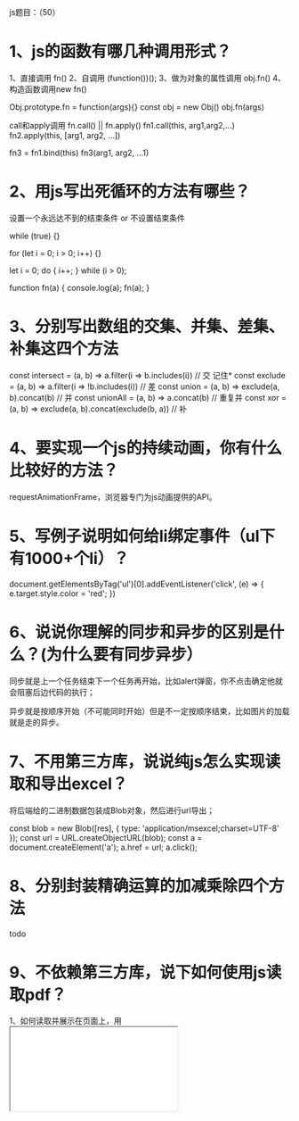 js题目：（50）

# 1、js的函数有哪几种调用形式？

1、直接调用 fn()
2、自调用 (function())();
3、做为对象的属性调用 obj.fn()
4、构造函数调用new fn()

Obj.prototype.fn = function(args){}
const obj = new Obj()
obj.fn(args)

call和apply调用 fn.call() || fn.apply()
fn1.call(this, arg1,arg2,...)
fn2.apply(this, [arg1, arg2, ...])

fn3 = fn1.bind(this)
fn3(arg1, arg2, ...1)

# 2、用js写出死循环的方法有哪些？

设置一个永远达不到的结束条件 or 不设置结束条件

while (true) {}

for (let i = 0; i > 0; i++) {}

let i = 0;
do {
  i++;
} while (i > 0);

function fn(a) {
  console.log(a);
  fn(a);
}

# 3、分别写出数组的交集、并集、差集、补集这四个方法

const intersect = (a, b) => a.filter(i => b.includes(i)) // 交  记住*
const exclude = (a, b) => a.filter(i => !b.includes(i)) // 差
const union = (a, b) => exclude(a, b).concat(b) // 并
const unionAll = (a, b) => a.concat(b) // 重复并
const xor = (a, b) => exclude(a, b).concat(exclude(b, a)) // 补

# 4、要实现一个js的持续动画，你有什么比较好的方法？

requestAnimationFrame，浏览器专门为js动画提供的API。

# 5、写例子说明如何给li绑定事件（ul下有1000+个li）？

document.getElementsByTag('ul')[0].addEventListener('click', (e) => {
    e.target.style.color = 'red';
})


# 6、说说你理解的同步和异步的区别是什么？(为什么要有同步异步）

同步就是上一个任务结束下一个任务再开始，比如alert弹窗，你不点击确定他就会阻塞后边代码的执行；

异步就是按顺序开始（不可能同时开始）但是不一定按顺序结束，比如图片的加载就是走的异步。

# 7、不用第三方库，说说纯js怎么实现读取和导出excel？

将后端给的二进制数据包装成Blob对象，然后进行url导出；

const blob = new Blob([res], { type: 'application/msexcel;charset=UTF-8' });
const url = URL.createObjectURL(blob);
const a = document.createElement('a');
a.href = url;
a.click();

# 8、分别封装精确运算的加减乘除四个方法

todo

# 9、不依赖第三方库，说下如何使用js读取pdf？

1、如何读取并展示在页面上，用 <iframe src="file.pdf"> 就能显示。

2、如何读取并解析 PDF 格式，利用 HTML 技术渲染 PDF 文件内容？

写一个 pdf.js。

脚本思路是使用 1、FileReader API 读取文件二进制内容 2、根据 PDF 文件规范解析内容（PDF 是开源格式） 3、根据 PDF 文件描述的文档内容和布局，用 canvas 或者 DOM 展现出来。 P.S.(内嵌的 font 或图片可以提取二进制然后用 blob URL 搞定)

难点在于 如何用 DOM 实现 PDF 格式描述的布局 (不清楚 PDF 是如何描述布局的)。

# 10、准确说出`'1,2,3,4'.split()`的结果是什么（包括类型和值）？

split()参数如果为空会将整个字符串不进行分割直接作为数组的单个元素返回。

'1,2,3,4'.split() => ['1,2,3,4'] // 整体数组，元素类型为string

# 11、你是如何更好地处理Async/Await的异常的？

我一般直接在await后面的Promise对象上使用catch方法；不过更优雅的方式应该是对promise对象进行一层包装，通过返回值判断是否有异常，如：

// 对Promise对象进行一层包装，将异常值和成功结果一起返回
function wrapper(promise) {
  return promise
    .then(res => [null, res])
    .catch(err => [err, null])
}

function sleep(t) {
  return new Promise((resolve, reject) => {
    if (t < 1000) {
      reject('123')
    } else {
      setTimeout(() => {
        resolve()
      }, t)
    }
  })
}

async function delay() {
  let [err, res] = await wrapper(sleep(100))
  if (err) {
    console.log(`error: ${err}`)
  }
}

delay()

# 12、请说说json和jsonp的区别？


    json: 一种数据结构
    jsonp: 解决跨域的一种方式

    1、前端发get请求：http://xxx/xxx:8080?jsonpCallBack=_callback123 && jsonpId = 123
    2、把jsonpCallBack挂到window上 window._callback123 = () => { todo }
    3、后端构造js文件
    4、前端插入<script src="xxxx/xxx/123.js"></script>


# 13、[算法]写个方法，找出指定字符串中重复最多的字符及其长度

var str = 'sunbaihahahahah'

https://github.com/haizlin/fe-interview/issues/1003


# 14、说说你对作用域链的理解

全局环境下，函数嵌套函数，从最内函数找到全局，这个链式查找就是作用域链（可以用栈来描述）

# 15、[算法]写一个方法判断给定的字符串是否同态(isomorphic)

https://github.com/haizlin/fe-interview/issues/1011

# 16、请描述下js的原型和原型链的理解以及它们之间的关系

注意，原型链和作用域链不是一个东西

原型：每个 对象/数组/函数 都有 __proto__ 属性 称作 隐式原型，

其中函数还有 prototype 属性，称作 显式原型。该属性是一个指针，指向一个对象的 _proto_ ，这个对象我们称之为原型对象。

同时，__proto__ 和 prototype 都是一个对象，既然是对象，就表示他们也有一个 __proto__

构造函数的 __proto__

实例对象的隐式原型（__proto__）是一个对象，里面包含两个属性值：constructor 和 __proto__

1. p.__proto__.constructor 返回的结果为构造函数Person

2. p.__proto__.__proto__ .constructor 返回的结果为Object()函数

所以：1. p.__proto__.__proto__ = Object.prototype

https://baijiahao.baidu.com/s?id=1685587405779644513&wfr=spider&for=pc

实例对象的__proto__指向构造函数的prototype，从而实现继承。


# 17、请描述下什么是原型模式？它主要运用在哪些场景？

原型模式是一种设计模式，就是创建一个共享的原型实例，通过拷贝这些原型创建新的对象，也就是创建一个对象作为另一个对象的Prototype属性。

1.在需要一个类的大量对象的时候，使用原型模式是最佳选择，因为原型模式是在内存中对这个对象进行拷贝，要比直接new这个对象性能要好很多，在这种情况下，需要的对象越多，原型模式体现出的优点越明显。

2.如果一个对象的初始化需要很多其他对象的数据准备或其他资源的繁琐计算，那么可以使用原型模式。

3.当需要一个对象的大量公共信息，少量字段进行个性化设置的时候，也可以使用原型模式拷贝出现有对象的副本进行加工处理。

# 18、请详细描述AJAX的工作原理

客户端 和 服务端 进行 异步通信 的技术

基本原理是，通过XMLHttpRequest向服务器发送异步请求，获得服务器返回的数据，利用js更新页面。

 其核心功能在于XMLHttpRequest对象。

    创建XMLHttpRequest对象
    打开链接 （指定请求类型，需要请求数据在服务器的地址，是否异步i请求）// XMLHttpRequest 对象的 open() 
    向服务器发送请求（get类型直接发送请求，post类型需要设置请求头）// XMLHttpRequest 对象的 send() 
    接收服务器的响应数据（需根据XMLHttpRequest的readyState属性判定调用哪个回调函数）
    更新页面


# 19、请用js编写一个红绿灯程序

# 20、函数声明与函数表达式有什么区别？

提升优先级不同,函数表达式必须赋值完了才能被调用

var getName = function(){
  console.log(4)
}

function getName() {
  console.log(5)
}

getName()

# 21、【深度】用js写一个事件侦听器的方法

发布订阅者模式

# 22、【算法】写一个把数字转成中文的方法，例如：101转成一百零一


# 23、【深度】分别写出防抖和节流的两个函数，并描述它们分别有什么运用场景？

防抖节流

# 24、如何使用js来截图？怎样截可见区域和整个页面？

可以基于 html2canvas 和 canvas2image 两个第三方类实现截图。

如果打算截取整个页面 可以直接设定

html2canvas(document.body).then(function (canvas) {
        document.body.appendChild(canvas);
      });

如果打算截取可见区域 额外设置一下宽高即可

width: document.documentElement.clientWidth,
height: document.documentElement.clientHeight,
y: document.documentElement.scrollTop


# 25、document.write和innerHTML有什么区别？


document.write() 将需要展示的内容添加到 HTML 文档流中。对于一个已经加载完成的页面，document.write() 会重新绘制整个页面。自然其性能就不是很好。

innerHTML 是替换某个元素中的内容，简单地认为是 <div></div> 标签中间的内容。也即只会影响到所指定的元素。

# 26、使用正则去掉html中标签与标签之间的空格

htmlStr.replace(/>\s+</g, '><')

+ 表示匹配 1 到无穷

# 27、写一个方法把多维数组降维

const arr = [1, 2, [3, 4, [5, 6]]]
arr.flat(Infinity)


let arr = [1, 2, {}, 3, [4, {}, 5], [6, 7, [8, null, 9]]];
//递归
function flat (arr) {
  let ret = []
  for (let i = 0; i < arr.length; i++) {
    if (arr[i] instanceof (Array)) {
      ret = ret.concat(flat(arr[i]))
    }
    else {
      ret.push(arr[i])
    }
  }
  return ret
}
console.log(flat(arr))

# 28、如何终止WebWork？

 work.terminate()

# 29、说说escape、encodeURI、decodeURI、encodeURIComponent和decodeURIComponent的区别？

编码方法,不是加密方法,前端无法对数据进行加密,只能编码
它们是已经被弃用的方法，不建议使用。

1、如果只是编码字符串，不和URL有半毛钱关系，那么用escape，而且这个方法一般不会用到。
2、如果你需要编码整个URL，然后需要使用这个URL，那么用encodeURI。
3、当你需要编码URL中的参数的时候，那么encodeURIComponent是最好方法。


# 30、能否正确获取本地上传的文件路径？如果可以怎么做？如果不可以解释下为什么？

无法获取，客户端js脚本没有文件访问权限,只能由浏览器代为操作,可以通过BOM-api获取由浏览器转义的文件路径

<input type="file" id="file">

file.addEventListener('change', () => {
  var reader = new FileReader();
  reader.readAsDataURL(file.files[0]);
  reader.onload = function (e) {
    console.log(e.target.result);//也许是base64数据  也许是虚拟路径  取决于浏览器的实现
  }
})

# 31、分析('b' + 'a' + +'a' + 'a').toLowerCase()返回的结果

+'a' => NaN
banana

考点：+'a' = Number('a')

# 32、如何实现文件的拖动上传？

利用 HTML5 的 drag & drop API 来实现，必须要设置 dragover 事件，不然不会触发 drop 事件

// dragover 事件
dragUpload.addEventListener('dragover', (e) => {
  e.preventDefault();
  // 必须要有 dragover 同时需要 preventDefault，否则不会触发 drop 事件
});

// drop 事件 获取文件
dragUpload.addEventListener('drop', (e) => {
  e.preventDefault();
  // 获取到拖拽进来的文件
  const {dataTransfer:{files = {}} = {}} = e || {};
  // console.log(e.dataTransfer.files);
  console.log('dropped: ', files);
  // 获取到文件后就可以做上传的操作了
});

# 33、你有用过webRTC吗？它有什么运用场景？

WebRTC代表“Web实时通信”。这基本上允许在浏览器中进行语音、视频聊天和P2P共享（实时通信）

用WebRTC来做视频直播

这个场景的原理是什么呢？

一个实现了WebRTC相关协议的客户端。比如Chrome浏览器
架设一个类似MCU系统的服务器
第一步，直播的客户端，比如Chrome浏览器，通过WebRTC相关的媒体API获取图像及声音信源，再用WebRTC中的通信API将图像和声音数据发送到MCU服务器。
第二步，MCU服务器根据需求对图像和声音数据进行必要的处理，比如压缩、混音等。
第三步，需要看直播的用户，通过他们的Chrome浏览器，链接上MCU服务器，并收取服务器转发来的图像和声音流。

# 34、保护js代码的方式有哪些？分别说说他们的原理是什么？

压缩：
通过替换变量名等对代码进行压缩，但是不会改变代码结构。主要目的是压缩体积。


混淆：
降低代码的可读性，可以通过增加无用代码，删除注释缩进，对代码进行转义。

加密：
使用加密插件对代码进行可逆的加密操作，后续可通过使用密钥对密文进行解密。

# 35、JavaScript有几种类型值？能否画出它们的内存图？

你根本不需要去探究 JS 中的变量是保存在堆里还是栈里，非要说那就是全部都是在堆里

# 36、说说你对js包装对象的理解

包装对象是用来处理基础类型数据的对象，使得字符串、布尔值等变量可以直接调用方法，在对字符串、布尔值进行方法调用的时候，js引擎会自动创建一个包装对象，将操作的值作为原始值，这一过程是隐式的。但是数字类型除外，想要调用数字对象的方法必须显示创建一个Number对象，否则报类型错误。 例如 "a".slice(0) 可以，但是 10.toString(2) 不可以，应该写成
new Number(10).toString(2)

# 37、举例说明js关闭当前窗口有哪些方法？

window.close 只能关闭由 window.open 方法打开的页面。最好先执行一下 window.open('', '_self') 后再执行 window.close


# 38、如何实现一个全屏的功能？

// 针对某一元素进行全屏，其他元素都被屏蔽。有点类似聚焦的效果。
document.querySelector(".js-issue-title").requestFullscreen();
// 全屏聚焦document元素
document.documentElement.requestFullscreen();

# 39、JSON.stringify有什么局限性和哪些技巧？

JSON.stringify(undefined) // undefined

JSON.stringify(function sunbai() {})  // undefined

JSON.stringify(Symbol) // undefined

JSON.stringify(NaN) // 'null'

JSON.stringify(Infinity) // 'null'

# 40、原生的字符串操作方法有哪些？请列举并描述其功能

 1、string.split('')字符串转化成数组；
 'sunbai'.split('') => ['s', 'u', 'n', 'b', 'a', 'i']

 2、string.includes(val)包含某个字符串，返回布尔值；

 'sunbai'.includes('s') // true
 'sunbai'.includes('g') // false

 3、string.repeat(num);
 'sunbai'.repeat(2) // 'sunbaisunbai'

 4、String.concat() 连接两个字符串
 'sunbai'.concat('haha') // 'sunbaihaha'


 5、String.substr(startIndex,length) 截取部分字符串，第一个参数是开始index，第二个是截取长度。
 
 6、String.substring(startIndex,endIndex) 截取部分字符串，第一个是开始索引，第二个是结束索引。

 7、String.toUpperCase() String.toLowerCase() 转为大小写
 
 8、String.indexOf(searchString) 找对应的索引

 9、 'sunbai'.slice(3, 5) // ba

 'sunbai'.slice(3, -1) // ba

 10、replace | match

# 41、写一个方法，将字符串中的单词倒转后输出，如：my love -> ym evol

reverse() 是数组使用的方法

# 42、请写出如下代码运行的结果并解释为什么？

```js
 var type = 'images';
    var size = {width: 800, height: 600};
    var format = ['jpg', 'png'];

    function change(type, size, format){
        type = 'video';
        // 同样对 change 内的 size 进行赋值，这里赋的是 size 的引用地址，实际与全局的 size 指向同一个对象
        // 如果这里是size.width = 50,外面的值也就会改
        size = {width: 1024, height: 768};
        // 引用地址赋值，会改原数组
        format.push('map');
    }

    change(type, size, format);

    console.log(type, size, format);
```

我的答案：'video'，{width: 1024, height: 768}，['jpg', 'png'， 'map']

正确答案：'images'， {width: 800, height: 600}，['jpg', 'png']

# 43、请解释下NaN === NaN的结果

false 

任何涉及 NaN 的操作都会返回 NaN；NaN 不等于任何值，包括它自己。 （js高程）

由于NaN 是not a number的缩写

Number('A') //NaN

# 44、[算法]用js实现小写金额转大写的方法

# 45、用js实现页面局部打印和预览原理是什么呢？同时在IE上有什么不同？

todo

# 46、请描述下ajax的请求都有哪些步骤？

1.创建XMLHttpRequest
let xhr=new XMLHttpRequest;
2.连接服务器
xhr.open("get","goods.json",true)
true代表异步，false代表同步。goods.json代表请求的路径
3.向服务器发送请求
xhr.send()
4.接受服务器响应的数据

# 47、说下你对柯里化函数(currying)的理解，它有什么运用场景？

- 1、函数接收多个参数的函数转化为接收单一参数的
- 2、返回一个函数

有什么用？

todo

# 48、【html】说说用原生js实现封装一个选项卡的功能

todo

# 49、写一个洗扑克牌的方法

随机交换
打乱下标

# 50、请描述下函数的执行过程

首先会产生一个函数执行环境，然后js引擎会把这个执行环境放到函数调用栈中。
函数开始执行，根据代码顺序执行，遇到变量赋值时， 给对应的变量赋值。
函数执行完毕后，局部活动对象就会被销毁，内存中仅保存全局作用域。

# 51、自己实现数组的 `map`、`filter`、`find` 方法

- map

Array.prototype.newMap = function(fn, context) {
    let newArr = new Array;
    if(typeof fn !== "function") {
        throw new TypeError(fn + "is not a function");
    }
    var context = arguments[1];
    for (var i = 0; i < this.length; i++) {
        newArr.push(fn.call(context, this[i], i, this))
    }
    return newArr
}

- find

Array.prototype.newFind = function(fn, context) {
    let str;
    if(typeof fn !== "function") {
        throw new TypeError(fn + "is not a function");
    }
    var context = arguments[1];
    for (var i = 0; i < this.length; i++) {
        if(fn.call(context, this[i], i, this)) {str = this[i];break; }
    }
    return str
}

- filter

Array.prototype.newfilter = function (fn, context) {
    let newArr = new Array;
    if (typeof fn !== "function") {
        throw new TypeError(fn + "is not a function");
    }
    var context = arguments[1];
    for (var i = 0; i < this.length; i++) {
        if (fn.call(context, this[i], i, this)) { newArr.push(this[i]) }
    }
    return newArr
}

# 52、什么是词法分析？请描述下js词法分析的过程？

js 在执行前要编译

词法分析在编译过程中做了什么

分析变量声明，分析函数声明，（前两个有提升）分析函数中参数


# 53、 原生Math的方法有哪些？请列举并描述其功能

Math.abs(num) // num绝对值
Math.ceil(num) // num向上取整
Math.floor(num) // num向下取整
Math.max(num1, num2 ...) // 取较大值
Math.min(num1, num2 ...) // 取较小值
Math.pow(num1, num2) // num1的num2次幂
Math.random() // 0-1间伪随机数
Math.sqrt(num) // num的平方根
Math.round(num)//四舍五入


# 54、请举例说明动态操作DOM的方法有哪些？

创建一个元素

createElement()
向元素末尾添加一个子节点

appendChild()
将新的元素插入到指定元素的前面

insertBefore(new,old);
删除一个子节点
removeChild() //接收一个节点类型的；参数是要删除的这个元素；
替换子节点

replaceChild(new,old); //用新的元素替换原有的元素
克隆元素

cloneChild()

html题目：（25）

# 1、你有了解HTML5的地理定位吗？怎么使用？

navigator.geolocation.getCurrentPosition(success, error, options) 

# 2、HTML5中新添加的表单属性有哪些？

新增 form 属性

autocomplete
novalidate


新增 input 属性

新类型：color date email month number range search tel time week

新属性：autocomplete  autofocus list placeholder

# 3、渐进式渲染是什么？

渐进式渲染是做浏览器兼容时，先兼容最低版本，保证基本功能，再在高级浏览器上做优化

用来提高网页性能，比如：图片懒加载

# 4、说说你对浏览器的关键渲染路径的理解 

拿到一个html后，根据尖括号识别标签

dom
cssom（css是阻塞的渲染，如果一点一点渲染，因为后面样式会覆盖前面样式页面就会有一个变化，所以需要）
render tree （dom + cssom形成的一个树）
layout （布局）
print（将layout翻译成像素点）


# 5、你了解HTML5的download属性吗？

自定义下载文件的名称

使用：
<a href="/wordpress/wp-content/themes/default/images/index_logo.gif" download="_5332_">下载</a>

download 属性也可以设置一个值来规定下载文件的名称。所允许的值没有限制，浏览器将自动检测正确的文件扩展名并添加到文件 (.img, .pdf, .txt, .html, 等等)。

# 6、 使用a标签的download属性下载文件会有跨域问题吗？如何解决？

有跨域问题，a标签的 download 属性只对同源文件有效。所以我们要先将url转化为blob格式，然后再下载，
```js
/**
   ** 将图片 url 转换为 blob 格式
   ** @param httpUrl: 图片链接，如 https://cdn.aaa.com/bbb.jpg
   */
  private async urlToBlob(httpUrl) {
    const res: Response = await fetch(httpUrl);
    const blob: Blob = await res.blob();
    const blobUrl = URL.createObjectURL(blob);
    return blobUrl;
  }

  /**
   ** 下载图片到本地
   ** @param blobUrl： blob 格式的图片文件
   ** @param name: 图片名称
   */
  private download(blobUrl, name) {
    // 创建虚拟a标签
    const eleLink = document.createElement('a');
    eleLink.download = name;
    eleLink.style.display = 'none';
    eleLink.href = blobUrl;
    // 触发点击
    document.body.appendChild(eleLink);
    eleLink.click();
    // 然后移除
    document.body.removeChild(eleLink);
    URL.revokeObjectURL(blobUrl);
  }
  ```

# 7、 HTML5相对于HTML4有哪些优势？

标签更语义
功能更强 - 新增各种表单属性
书写更简洁

# 8、  有用过WebGL吗？说说你对它的理解

webGL（web图形库）是一种 javascript API，用于在任何兼容的web浏览器中做2d或者3d图形，也无需使用插件，可以在h5中使用，

# 9、src、href、link的区别是什么？

src用于替代这个元素，而href用于建立这个标签与外部资源之间的关系。

a => href
img，js => src
<link href="style.css" rel="stylesheet" /> => link


# 10、有用过 HTML5 的 webSQL 和 IndexedDB 吗？说说你对它们的理解

webSQL 和 IndexedDB 都是一种客户端的数据存储方案，webSQL已经废弃。
IndexedDB 的特点是：存储空间大，使用异步存储数据模式，存放键值对型数据，支持数据库事务等，同时还可以存储多种类型数据，包括 js 对象类型。可以用在前端缓存大量数据。

# 11、有使用过HTML5的拖放API吗？说说你对它的理解


图片默认自带拖拽功能，非图片元素设置draggable属性为true即可拖拽。


    ondragstart 拖拽的一瞬间触发
    ondrag 拖拽期间连续触发
    ondragend 拖拽结束触发


$el.addEventListener('dragover',function(e) {
    // 要阻止浏览器默认行为，不然触发不了了下面的drop事件
    e.preventDefault();
})

$el.addEventListener('drop', function (e) {
    console.log("在我里面松开鼠标就会触发");
    var data = e.dataTransfer.getData("box");
    e.target.appendChild(document.getElementsByClassName(data)[0]);
})


    ondragenter 进入目标元素触发（鼠标光标进入）
    ondragover 进入离开目标元素连续触发
    ondragleave 离开目标元素触发
    ondrop 在目标元素上释放鼠标触发


    默认状态下，一个元素不能放在另一个元素上面，需要在ondragover上阻止默认事件。

# 12、什么是html的字符实体？版权符号代码怎么写？

&nbsp;  空格

&trade; 商标™

&copy; 版权©

&reg; 已注册®

# 13、 写出html提供的几种空格实体（5种以上）

&nbsp; 不换行空格，受字体影响明显

&ensp;  半角空格，如16px字体中就是8px

&emsp; 全角空格，如16px字体中就是16px

&thinsp; 窄空格，em之六分之一宽。

&zwnj;

# 14、html直接输入多个空格为什么只能显示一个空格？

该行为由 CSS white-space 控制，其默认值 normal 的表现即为多个空格压缩成一个。


设置为 white-space：pre-wrap，pre等属性值，是可以解决这个问题的

# 15、HTML5如果不写<! DOCTYPE html> ，页面还会正常工作么？


页面添加了<! DOCTYPE html>说明该页面采用了W3C标准，如果不加则页面会根据浏览器自身的解析标准来解析，这可能会导致页面在不同的浏览器呈现出不同的效果。

# 16、请写出唤醒拔打电话、发送邮件、发送短信的例子

<a href="tel:110">拨号</a>
<a href="mailto:sunbai@163.com">发邮件</a>
<a href="sms:110">发短信</a>

# 17、写个例子说明HTML5在移动端如何打开APP？

<a href="zhihu://page/xxx">打开知乎</a>

Android 是利用 deeplink， iOS 是利用 URL Schemes

# 18、怎样禁止表单记住密码自动填充？ 

todo：
https://www.cnblogs.com/chenqingbin/p/11051192.html


# 19、html的a标签属性rel='nofollow'有什么作用？

1.用于meta元标签：
<meta name="robots" content="nofollow" />
告诉爬虫该页面上所有链接都无需追踪。
2.用于a标签：
<a href="login.aspx" rel="nofollow">登录</a>
告诉爬虫该链接无需追踪

# 20、怎么在 IE8 及以下实现 HTML5 的兼容？

html5shiv.js 插件

# 21、video和audio分别支持哪些格式？


    video: MP4（不是只要是MP4格式就一定能播放的。mp4也要看里面的编码，看浏览器的支持情况）、WebM、Ogg
    
    audio: MP3、Wav、Ogg

    移动端是支持 m3u8 的。

# 22、favicon.ico有什么作用？怎么在页面中引用？常用尺寸有哪些？可以修改后缀名吗？

作用：标签页左上角图标
引用：webpack or index.html 中 <link rel="shortcut icon" type="image/x-icon" href="/favicon.ico">
尺寸： 16x16 32x32 

webpack 怎么打包 favicon ？

如果你是用 html-webpack-plugins 来处理 html的话，这个插件已经提供了 favicon ，你只要写好 favicon 所在的路径就可以了， 如

const htmlPlugin = new HtmlWebpackPlugin({
    favicon: path.resolve(publicDir, './imgs/favicon.ico')
});
pluginsConfig.push(htmlPlugin);

# 23、在a标签上的四个伪类执行顺序是什么？

    link
    visited
    hover
    active

lv hao

# 24、移动web页面如何自动探测电话号码？

<meta name="format-detection" content="telephone=yes">


# 25、HTML5 如何识别语音读出的内容和朗读指定的内容？

Web Speech API  识别语音读出的内容
Speech Synthesis API 朗读指定内容

css题目：（13）

# 1、圣杯布局和双飞翼布局的理解和区别，并用代码实现

两边顶宽，中间自适应的三栏布局

todo


# 2、css3新特性


    border-radius

    box-shadow

    text-shadow


    transform


    transition

    animation

# 3、在页面上隐藏元素的方法有哪些？

占位:

visibility：hidden

opacity: 0

margin-left: -100%

transform: scale(0)


不占位:

display： none
width: 0; height: 0;


仅对块内文本元素

text-indent: -9999px;

font-size: 0;

# 4、 CSS选择器有哪些？哪些属性可以继承？

选择器：id选择器、类选择器、伪类选择器、属性选择器、元素选择器、后代选择器、子选择器、通用兄弟选择器

可被继承的属性：font-、text-、line-height、color等。

# 5、 CSS3新增伪类有哪些并简要描述

伪类：

伪元素：：

:first-child / :last-child 表示子元素结构关系的

:nth-child() / nth-last-child() 用来控制奇数、偶数行的（控制表单奇数、偶数行的样式）

:root html 根元素

:not() 否定选择器，用的比较多

:only-child 只有一个子元素时才会生效

# 6、用css创建一个三角形，并简述原理

      要实现三角形只需将其中几个边background设置为transparent

      width: 0;
      height: 0;
      margin: 100px auto;
      border-top: 50px solid transparent;
      border-left: 50px solid transparent;
      border-right: 50px solid transparent;
      border-bottom: 50px solid red;

# 7、简述你对BFC规范的理解

例子

# 8、清除浮动的方式有哪些及优缺点？

父元素只包含浮动元素，那么它的高度就会塌缩为零（前提就是你们没有设置高度（height）属性，或者设置了为auto，就会出现这种情况，如果父元素不包含任何的可见背景，这个问题会很难被注意到。

1、外部也设置float，可能需要调整整个页面布局。
2、在外部盒子内最下方添上带clear属性的空盒子 <div style="clear:both;"></div>，引入了冗余元素
3、外盒子 用overflow:hidden，有可能造成溢出元素不可见，影响展示效果。

现在Flex布局，标准文档流以及 定位 已经可以满足大部分的布局需求了。

# 9、简述下你理解的优雅降级和渐进增强

优雅降级：系统化做一个东西，再查漏补缺

渐进增强：先做基础，再迭代更新

# 10、对比下px、em、rem有什么不同？

px绝对单位
em相对自身有一个比例
rem相对html有一个比例

# 11、css常用的布局方式有哪些？

文档流布局: 最基本的布局，就是顺着 html 像流水一样流下来
绝对定位: 利用 position: absolute 进行绝对定位的布局
float 布局: 最初用来解决多栏布局的问题。比如圣杯、双飞燕的布局都可以用 float 来实现
珊格布局: bootstrap 用的布局，把页面分为 24 分，通过 row 和 col 进行布局
flex 布局: css3 的布局可以非常灵活地进行布局和排版
grid 布局: 网格布局

# 12、::before和:after中单冒号和双冒号的区别是什么，这两个伪元素有什么作用？


在元素前面（::before）和后面（::after）加内容

.demo:after{
  animation: dot 1.6s linear both;
}
@keyframe dot{
  0%{ content: "." }
  33%{ content: ".." }
  66%{ content: "..." }
  100%{ content: "." }
}



    :表示伪类，是一种样式，比如:hover, :active等
    ::表示伪元素，是具体的内容，比如::before是在元素前面插入内容，::after则是在元素后面插入内容，不过需要content配合，并且插入的内容是inline的。
    :before和:after其实还是表示伪元素，在css3中已经修订为::before和::after了，只是为了能兼容IE浏览器，所以也可以表示成:before和:after

# 13、 css的属性content有什么作用呢？有哪些场景可以用到？

content属性与 ::before 及 ::after 伪元素配合使用生成文本内容

使用：

a::after{content: 'sunbai'}

# 14、position:fixed;在ios下无效该怎么办？
https://github.com/haizlin/fe-interview/issues/43

# 15、style标签写在body前和body后的区别是什么？

浏览器在渲染页面时 DOM 和 CSSOM 是并行的，然后两者结合形成 Render Tree 显示页面。

style 写在 body 前不会对 DOM 的渲染进行阻塞；而写在 body 内会对 DOM 渲染进行阻塞。会产生 FOUC（Flash of Unstyled Content) 的现象，既一瞬间的白屏或者样式的突然变化（原因是 Render Tree 重新生成了）。

# 16、请描述margin边界叠加是什么及解决方案

<style>
  .b1 {
    width: 100px;
    height: 100px;
    margin-bottom: 30px;
  }
  // 最终两个 div 的 margin 为 40px，以最大的值为准。
  .b2 {
    width: 100px;
    height: 100px;
    margin-bottom: 40px;
  }
</style>

<div class="b1"></div>
<div class="b2"></div>

所以可以触发 BFC 来解决。

为父元素添加oveflow:hidden

# 17、解释下 CSS sprites的原理和优缺点分别是什么？

优点&解决的问题

    1、hover效果，如果是多个图片，网络正常的情况下首次会闪烁一下。如果是断网情况下，就没图片了。sprites 就很好的解决了这个问题（第一次就加载好了）。
    2、合并了请求数
    3、制作帧动画方便


    1、位置不好控制，有时候容易露底。。比如说3030的按钮，图片只有1212保不齐就漏出其他图片了。
    2、合成时候比较费时（有工具代替）
    3、位置计算费时（有工具代替）
    4、更新一部分的时候，需要重新加载整个图片，缓存失效。


# 18、什么是FOUC？你是如何避免FOUC的？

简单来说就是使用当文档结构表（HTML）先于样式表（CSS）渲染，这时候渲染出来的是没有样式的页面，然后当浏览器解析到样式表的时候，又结合样式表重新渲染了一遍文档，这时候页面就添加了样式，而前后两次的页面变换会出现一瞬间的闪烁。

 原因是样式表的晚于 HTML 加载导致页面重新进行绘制。

解决办法也很简单，就是确保样式表最先渲染即可，比如css样式表添加到head标签中。

# 19、要让Chrome支持小于12px的文字怎么做？

.px12 {
   font-size: 12px;
}
.px9 {
    font-size: 9px;
    display: inline-block;
    -webkit-transform: scale(0.75);        /* 12*0.75=9 */
}
.px6 {
    font-size: 6px;
    display: block;
    -webkit-transform: scale(0.5);        /* 12*0.5=6 */
    float: left;
}

todo:基准线位置


汇总题目：（25）


# 1、说下line-height三种赋值方式有何区别？

div{
  line-height: 24px;
  line-height: 1.5;
  line-height: 1.5em;
  line-height: 150%;
}

line-height 是可以被继承的，因此会影响内部子元素的 line-height

带有单位的 line-height 会被计算成 px 后继承。子元素的 line-height = 父元素的 line-height * font-size （如果是 px 了就直接继承）

而不带单位的 line-height 被继承的是倍数，子元素的 line-height = 子元素的 font-size * 继承的倍数

# 2、说说你对HTML元素的显示优先级的理解

帧元素（frameset) 优先级最高 >>> 表单元素 > 非表单元素，即 input type="radio" 之类的表单控件 > 普通的如 a,div 等元素。

从有窗口和无窗口元素来分，有窗口元素 > 无窗口元素。有窗口元素如 Select 元素、Object 元素。

z-index 属性也可以改变显示优先级，但只对同种类型的元素才有效。


# 3、你对全栈工程师的理解是什么？

首先，我对于全栈工程师的要求很高。

    独立完成页面
    独立完成接口
    超强学习能力

说说，目前我看到的全栈工程师

    会写页面
    会写接口
    广度有，深度没有


# 4、说说你对this的理解

s 中有两个重要概念：作用域和原型链

我个人感觉
作用域对应函数式开发，闭包是主要工具
原型链对应对象式开发，this 是主要工具，把一些操作封装在一个工具包上，然后用 this 来调用

# 5、用CSS绘制一个三角形

.triangle:after{
    content: '';
    border: 35px solid transparent;
    border-bottom-color: lightgreen;
}

# 6、html和html5有什么区别呢？

html一般指的是H5之前的版本

    H5定义html标签是简化了许多
    增加了许多语义化的标签，从而更利于seo
    增加了许多新功能，如canvas、video、SVG


# 7、浏览器是怎样判断元素是否和某个CSS选择器匹配？

先产生一个元素集合，然后从后往前判断；


# 8、Standards模式和Quirks模式有什么区别？
怪异盒模型：元素内容宽度=width-margin2-border2-padding2?

其实我建议这样说
标准盒模型：元素内容宽度=width，元素实际宽度=margin2+border2+padding2+width
怪异盒模型：元素内容宽度=width-border2-padding2，元素实际宽度=margin2+border2+padding2+width=margin2+width

# 9、谈一谈你知道的前端性能优化方案有哪些？

缓存

http缓存 设置好cache-control expires Last-modified；
前端缓存 对于一些页面今天配置直接存储到localStorage中；对于长期不发生改变的代码可以直接通过server-work存储到本地；
优化加载

webpack 开启 tree-shaking 减少代码体积
通过preload prefetch优化加载资源的时间
import('').then()异步加载资源
图片小于30k的图片直接做成base64；
对于首屏的样式可以直接内嵌到html中；
服务端渲染

SSR
对于首页可以直接通过node jade模板引擎输出，其他页面继续使用前端渲染，优化首屏、SEO

# 10、请你解释一个为什么10.toFixed(10)会报错？

之所以会报错，是因为在这里的 . 发生了歧义，它既可以理解为小数点，也可以理解为对方法的调用。

# 11、 使用flex实现三栏布局，两边固定，中间自适应

flex：0 0 auto;
flex: 1 1 auto;

# 12、用一个div模拟textarea的实现

1、可编辑
2、多行文本折行
3、自定义滚动条

  <div class="edit" contenteditable="true">
    这里是可以编辑的内容，配合容器的 overflow ，多行截断，自定义滚动条，简直好用的不要不要的
  </div>

  resize: both;
  overflow:auto;

# 13、对于前端安全，你了解多少？说说你对XSS和CSRF的理解

XSS攻击全称跨站脚本攻击,一般有sql注入，js脚本注入

跨站点请求伪造（Cross-site request forgery） csrf， 例子： 偷信息伪造请求
小明登录银行网站，没有退出，打开了危险网站，危险网站偷偷请求银行接口，伪造是小明在请求。

# 14、写出主流浏览器内核私有属性的css前缀

Chrome：Blink内核   -webkit-
 Safari：WebKit内核       -webkit-
 Firefox ：Gecko内核      -moz-
 IE：Trident内核           -ms-
 Opera：Presto内核         -o-

# 15、HTML与XHTML二者有不同 



    XHTML 标签必须关闭
    XHTML所有标签必须小写
    XHTML标签必须正确嵌套

# 16、如果让你快速使用一门你不熟悉的新技术，你该怎么办？

1、一定先去官网查看官方文档和API，其他别人写的教程无视。
2、下载官方Demo运行学习。
3、自己练习1~2个Demo，涵盖常用的重要的API的使用，实践学习理解，有问题就谷歌。
4、运用到项目中。

# 17、找到字符串中最长的单词，并返回它的长度

会了

# 18、不使用border画出1px高的线，在不同浏览器的标准和怪异模式下都能保持效果一样 

既然是css那么就用css的方法啊！
.box::after{ 
  content: ""; 
  display: block; 
  width: 100px; 
  height: 1px; 
  background-color: black; 
}

# 19、html5哪些标签可以优化SEO?

meta
title
header
footer
section
article
nav

# 20、你知道网页三剑客指的是什么吗？你有用过Dreamwear吗？

三剑客还是指 Dreamweaver，Photoshop，Flash 吧。
大学时候做的网页，甚至是做的外包项目都是 Dreamweaver 做的，当时觉得是神器，现在来看，只能是一种谈资了。

# 21、说说你对eval的理解


eval() 相当于一个小型的js解析器，接受一个字符串，可以把字符串解析成js代码并执行，所以有很有大的安全隐患，并且写进去的代码都是字符串，不利于维护，使用它执行代码性能也会大大折扣，所以正常情况下不建议使用。


eval()接收一字符串，他会执行其中的JS代码
不安全，因为是将字符串解析成JS代码并执行

 var obj = eval("("+json2+")");

# 22、实现单行文本居中和多行文本左对齐并超出显示"..."

https://github.com/haizlin/fe-interview/issues/141

# 23、说说你对cookie和session的理解

由于 http 是无状态的，服务端没法记录客户端的状态。因此 cookie 和 session 本身就是为了记录客户端的状态。

只是 cookie 是存放在客户端而 session 是记录在服务端。cookie 可以在客户端生成也可以由服务器生成传给客户端，通过 name=value 的形式存储数据。

一般 cookie 会记录一个由服务端生成的 token，session 同样会记录这个 token。服务端就可以通过 token 来鉴别身份。

# 24、公钥加密和私钥加密是什么？

私钥加密，也称对称加密，使用一个密钥对内容进行加密和解密，加密算法可以是公开的，但密钥必须保密，常见的私钥加密算法有：DES、AES、RC5

公钥加密，也称非对称加密，使用两个密钥，一个公开密钥用来加密，另一个私有密钥用来解密，基于其特性，可以用作数字签名的功能（如 HTTPS），常见的公钥加密算法有：RSA

# 25、说说你对模块化的理解

代码抽离重用，模块化开发，多人合作。早期的IIFE方式，AMD,CMD，到今天的export/import，node端的commonjs


算法题：

1、
2、

todo: 


vue双向绑定原理






















